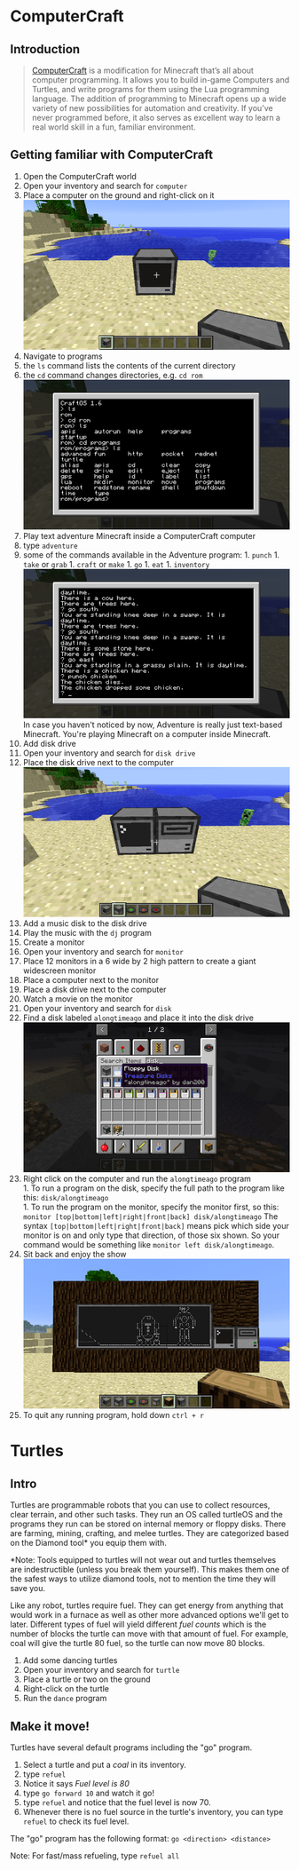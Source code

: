 # ComputerCraft

## Introduction

> [ComputerCraft](http://www.computercraft.info/) is a modification for Minecraft that’s all about computer programming. It allows you to build in-game Computers and Turtles, and write programs for them using the Lua programming language. The addition of programming to Minecraft opens up a wide variety of new possibilities for automation and creativity. If you’ve never programmed before, it also serves as excellent way to learn a real world skill in a fun, familiar environment.

## Getting familiar with ComputerCraft

1. Open the ComputerCraft world
1. Open your inventory and search for ```computer```
1. Place a computer on the ground and right-click on it  
 ![A ComputerCraft computer](images/section_5/computer.png)
1. Navigate to programs
 1. the ```ls``` command lists the contents of the current directory
 1. the ```cd``` command changes directories, e.g. ```cd rom```  
 ![Navigating a ComputerCraft console](images/section_5/navigating_console.png)
1. Play text adventure Minecraft inside a ComputerCraft computer
  1. type ```adventure```
  1. some of the commands available in the Adventure program:
    1. ```punch```
    1. ```take``` or ```grab```
    1. ```craft``` or ```make```
    1. ```go```
    1. ```eat```
    1. ```inventory```  
    ![Adventure](images/section_5/adventure.png)  
    In case you haven't noticed by now, Adventure is really just text-based Minecraft. You're playing Minecraft on a computer inside Minecraft.  
1. Add disk drive
  1. Open your inventory and search for ```disk drive```
  1. Place the disk drive next to the computer  
  ![Disk drive](images/section_5/disk_drive.png)
1. Add a music disk to the disk drive
1. Play the music with the ```dj``` program
1. Create a monitor
  1. Open your inventory and search for ```monitor```
  1. Place 12 monitors in a 6 wide by 2 high pattern to create a giant widescreen monitor
  1. Place a computer next to the monitor
  1. Place a disk drive next to the computer
1. Watch a movie on the monitor
  1. Open your inventory and search for ```disk```
  1. Find a disk labeled ```alongtimeago``` and place it into the disk drive  
    ![alongtimeago](images/section_5/a_long_time_ago.png)
  1. Right click on the computer and run the ```alongtimeago``` program  
    1. To run a program on the disk, specify the full path to the program like this: ```disk/alongtimeago```  
    1. To run the program on the monitor, specify the monitor first, so this: ```monitor [top|bottom|left|right|front|back] disk/alongtimeago```
      The syntax ```[top|bottom|left|right|front|back]``` means pick which side your monitor is on and only type that direction, of those six shown. So your command would be something like ```monitor left disk/alongtimeago```.
  1. Sit back and enjoy the show  
  ![Watching on the big screen](images/section_5/monitor.png)
  1. To quit any running program, hold down ```ctrl + r```

# Turtles

## Intro

Turtles are programmable robots that you can use to collect resources, clear terrain, and other such tasks.  They run an OS called turtleOS and the programs they run can be stored on internal memory or floppy disks.  There are farming, mining, crafting, and melee turtles.  They are categorized based on the Diamond tool* you equip them with.

*Note: Tools equipped to turtles will not wear out and turtles themselves are indestructible (unless you break them yourself).  This makes them one of the safest ways to utilize diamond tools, not to mention the time they will save you.

Like any robot, turtles require fuel.  They can get energy from anything that would work in a furnace as well as other more advanced options we'll get to later.  Different types of fuel will yield different _fuel counts_ which is the number of blocks the turtle can move with that amount of fuel.  For example, coal will give the turtle 80 fuel, so the turtle can now move 80 blocks.

1. Add some dancing turtles
  1. Open your inventory and search for ```turtle```
  1. Place a turtle or two on the ground
  1. Right-click on the turtle
  1. Run the ```dance``` program

## Make it move!

Turtles have several default programs including the "go" program.

1. Select a turtle and put a _coal_ in its inventory.
2. type ```refuel```
  1. Notice it says _Fuel level is 80_
3. type ```go forward 10``` and watch it go!
  1. type ```refuel``` and notice that the fuel level is now 70.
  2. Whenever there is no fuel source in the turtle's inventory, you can type ```refuel``` to check its fuel level.

The "go" program has the following format:
```go <direction> <distance>```

Note: For fast/mass refueling, type ```refuel all```
